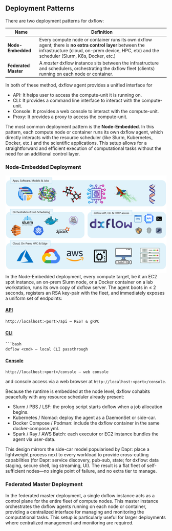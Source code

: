 

## Deployment Patterns
There are two deployment patterns for dxflow:

| Name            | Definition                                                                                                                                                            |
|-----------------|-----------------------------------------------------------------------------------------------------------------------------------------------------------------------|
| **Node-Embedded**  | Every compute node or container runs its own dxflow agent; there is **no extra control layer** between the infrastructure (cloud, on-prem device, HPC, etc) and the scheduler (Slurm, K8s, Docker, etc.) |
| **Federated Master** | A *master* dxflow instance sits between the infrastructure and schedulers, orchestrating the dxflow fleet (clients) running on each node or container. |


In both of these method, dxflow agent provides a unified interface for
- API: It helps user to access the compute-unit it is running on.
- CLI: It provides a command line interface to interact with the compute-unit.
- Console: It provides a web console to interact with the compute-unit.
- Proxy: It provides a proxy to access the compute-unit.

The most common deployment pattern is the **Node-Embedded**. In this pattern, each compute node or container runs its own dxflow agent, which directly interacts with the resource scheduler (like Slurm, Kubernetes, Docker, etc.) and the scientific applications. This setup allows for a straightforward and efficient execution of computational tasks without the need for an additional control layer.

### Node-Embedded Deployment
![](architecture_light.png)
In the Node-Embedded deployment, every compute target, be it an EC2 spot instance, an on-prem Slurm node, or a Docker container on a lab workstation, runs its own copy of dxflow server. The agent boots in ≤ 2 seconds, registers an RSA key-pair with the fleet, and immediately exposes a uniform set of endpoints:
#### [API](/api)
```url
http://localhost:<port>/api — REST & gRPC

```
#### [CLI](/cli)
```
```bash
dxflow <cmd> — local CLI passthrough
```
#### [Console](/console)
```url
http://localhost:<port>/console — web console

```
and console access via a web browser at `http://localhost:<port>/console`.

Because the runtime is embedded at the node level, dxflow cohabits peacefully with any resource scheduler already present:

- Slurm / PBS / LSF: the prolog script starts dxflow when a job allocation begins.
- Kubernetes / Nomad: deploy the agent as a DaemonSet or side-car.
- Docker Compose / Podman: include the dxflow container in the same docker-compose.yml.
- Spark / Ray / AWS Batch: each executor or EC2 instance bundles the agent via user-data.

This design mirrors the side-car model popularised by Dapr: place a lightweight process next to every workload to provide cross-cutting capabilities (for Dapr: service discovery, pub-sub, state; for dxflow: data staging, secure shell, log streaming, UI). The result is a flat fleet of self-sufficient nodes—no single point of failure, and no extra tier to manage.

### Federated Master Deployment
In the federated master deployment, a single dxflow instance acts as a control plane for the entire fleet of compute nodes. This master instance orchestrates the dxflow agents running on each node or container, providing a centralized interface for managing and monitoring the computational tasks. This setup is particularly useful for larger deployments where centralized management and monitoring are required.

